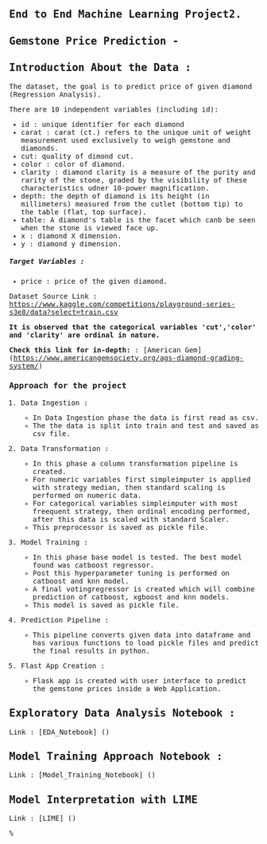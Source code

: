 <span style="font-family: Menlo, monospace;">

## End to End Machine Learning Project2.

## Gemstone Price Prediction - 

## Introduction About the Data : 

The dataset, the goal is to predict price of given diamond (Regression Analysis).

There are 10 independent variables (including id):

- id : unique identifier for each diamond
- carat : carat (ct.) refers to the unique unit of weight measurement used exclusively to weigh gemstone and diamonds.
- cut: quality of dimond cut.
- color : color of diamond.
- clarity : diamond clarity is a measure of the purity and rarity of the stone, graded by the visibility of these characteristics udner 10-power magnification.
- depth: the depth of diamond is its height (in millimeters) measured from the cutlet (bottom tip) to the table (flat, top surface).
- table: A diamond's table is the facet which canb be seen when the stone is viewed face up.
- x : diamond X dimension.
- y : diamond y dimension.

##### Target Variables :

- price : price of the given diamond.

Dataset Source Link : https://www.kaggle.com/competitions/playground-series-s3e8/data?select=train.csv

**It is observed that the categorical variables 'cut','color' and 'clarity' are ordinal in nature.**

**Check this link for in-depth:** : [American Gem] (https://www.americangemsociety.org/ags-diamond-grading-system/)


### Approach for the project

1. Data Ingestion :

    - In Data Ingestion phase the data is first read as csv.
    - The the data is split into train and test and saved as csv file.

2. Data Transformation : 

    - In this phase a column transformation pipeline is created.
    - For numeric variables first simpleimputer is applied with strategy median, then standard scaling is performed on numeric data.
    - For categorical variables simpleimputer with most freequent strategy, then ordinal encoding performed, after this data is scaled with standard Scaler.
    - This preprocessor is saved as pickle file.

3. Model Training : 

    - In this phase base model is tested. The best model found was catboost regressor.
    - Post this hyperparameter tuning is performed on catboost and knn model.
    - A final votingregressor is created which will combine prediction of catboost, xgboost and knn models.
    - This model is saved as pickle file.

4. Prediction Pipeline : 

    - This pipeline converts given data into dataframe and has various functions to load pickle files and predict the final results in python.

5. Flast App Creation :

    - Flask app is created with user interface to predict the gemstone prices inside a Web Application.


## Exploratory Data Analysis Notebook :

Link : [EDA_Notebook] ()

## Model Training Approach Notebook : 

Link : [Model_Training_Notebook] ()

## Model Interpretation with LIME

Link : [LIME] ()

</span>%